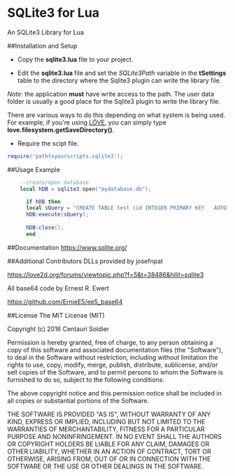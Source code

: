 # SQLite3 for Lua
An SQLite3 Library for Lua

##Installation and Setup
- Copy the **sqlite3.lua** file to your project.

- Edit the **sqlite3.lua** file and set the *SQLite3Path* variable in the **tSettings** table to the directory where the Sqlite3 plugin can write the library file. 

*Note*: the application **must** have write access to the path. The user data folder is usually a good place for the Sqlite3 plugin to write the library file.

There are various ways to do this depending on what system is being used. For example, if you're using [LÖVE](https://love2d.org/), you can simply type **love.filesystem.getSaveDirectory()**.

- Require the scipt file.
```lua
require('pathtoyourscripts.sqlite3');
```
##Usage Example
```lua  
    --create/open database
    local hDB = sqlite3.open("mydatabase.db");

      if hDB then
      local sQuery = "CREATE TABLE test (id INTEGER PRIMARY KEY   AUTOINCREMENT, name CHAR(20));";
      hDB:execute(sQuery);
      
      hDB:close();
      end
```
##Documentation
https://www.sqlite.org/

##Additional Contributors
DLLs provided by josefnpat

https://love2d.org/forums/viewtopic.php?f=5&t=38486&hilit=sqlite3


All base64 code by Ernest R. Ewert

https://github.com/ErnieE5/ee5_base64

##License
  The MIT License (MIT)

  Copyright (c) 2016 Centauri Soldier

  Permission is hereby granted, free of charge, to any person obtaining a copy of this software and associated documentation files (the "Software"), to deal in the Software without restriction, including without limitation the rights to use, copy, modify, merge, publish, distribute, sublicense, and/or sell copies of the Software, and to permit persons to whom the Software is furnished to do so, subject to the following conditions:

  The above copyright notice and this permission notice shall be included in all copies or substantial portions of the Software.

  THE SOFTWARE IS PROVIDED "AS IS", WITHOUT WARRANTY OF ANY KIND, EXPRESS OR IMPLIED, INCLUDING BUT NOT LIMITED TO THE WARRANTIES OF MERCHANTABILITY, FITNESS FOR A PARTICULAR PURPOSE AND NONINFRINGEMENT. IN NO EVENT SHALL THE AUTHORS OR COPYRIGHT HOLDERS BE LIABLE FOR ANY CLAIM, DAMAGES OR OTHER LIABILITY, WHETHER IN AN ACTION OF CONTRACT, TORT OR OTHERWISE, ARISING FROM, OUT OF OR IN CONNECTION WITH THE SOFTWARE OR THE USE OR OTHER DEALINGS IN THE SOFTWARE.
